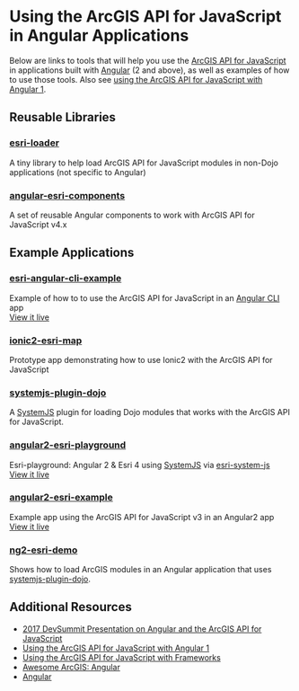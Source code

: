 # Using the ArcGIS API for JavaScript in Angular Applications

Below are links to tools that will help you use the [ArcGIS API for JavaScript] in applications built with [Angular] (2 and above), as well as examples of how to use those tools. Also see [using the ArcGIS API for JavaScript with Angular 1](../angular-1).

## Reusable Libraries

### [esri-loader](https://github.com/Esri/esri-loader)
A tiny library to help load ArcGIS API for JavaScript modules in non-Dojo applications (not specific to Angular)

###  [angular-esri-components](https://github.com/TheKeithStewart/angular-esri-components)
A set of reusable Angular components to work with ArcGIS API for JavaScript v4.x

## Example Applications

###  [esri-angular-cli-example](https://github.com/tomwayson/esri-angular-cli-example)
Example of how to to use the ArcGIS API for JavaScript in an [Angular CLI] app
<br />[View it live](https://tomwayson.github.io/esri-angular-cli-example/home)

### [ionic2-esri-map](https://github.com/andygup/ionic2-esri-map)
Prototype app demonstrating how to use Ionic2 with the ArcGIS API for JavaScript

### [systemjs-plugin-dojo]
A [SystemJS](https://github.com/systemjs/systemjs) plugin for loading Dojo modules that works with the ArcGIS API for JavaScript.

### [angular2-esri-playground](https://github.com/jwasilgeo/angular2-esri-playground)
Esri-playground: Angular 2 & Esri 4 using [SystemJS](https://github.com/systemjs/systemjs) via [esri-system-js](https://github.com/Esri/esri-system-js)
<br />[View it live](http://jwasilgeo.github.io/angular2-esri-playground/)

### [angular2-esri-example](https://github.com/tomwayson/angular2-esri-example)
Example app using the ArcGIS API for JavaScript v3 in an Angular2 app
<br />[View it live](http://tomwayson.github.io/angular2-esri-example/)

### [ng2-esri-demo](https://github.com/beginor/ng2-esri-demo)
Shows how to load ArcGIS modules in an Angular application that uses [systemjs-plugin-dojo].

## Additional Resources
- [2017 DevSummit Presentation on Angular and the ArcGIS API for JavaScript](https://jwasilgeo.github.io/presentations/2017/angular-and-the-arcgis-api-for-javascript/#/)
- [Using the ArcGIS API for JavaScript with Angular 1](../angular-1)
- [Using the ArcGIS API for JavaScript with Frameworks](../)
- [Awesome ArcGIS: Angular ](https://github.com/hhkaos/awesome-arcgis/tree/master/front-end/technologies/angular)
- [Angular]

[ArcGIS API for JavaScript]:https://developers.arcgis.com/javascript/
[Angular]:https://angular.io/
[Angular CLI]:https://github.com/angular/angular-cli
[systemjs-plugin-dojo]:https://github.com/beginor/systemjs-plugin-dojo
